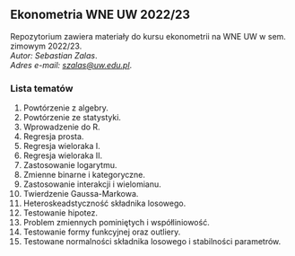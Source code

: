 ## Ekonometria WNE UW 2022/23
Repozytorium zawiera materiały do kursu ekonometrii na WNE UW w sem. zimowym 2022/23.   
*Autor: Sebastian Zalas*.   
*Adres e-mail: szalas@uw.edu.pl*.   

### Lista tematów
1. Powtórzenie z algebry.  
2. Powtórzenie ze statystyki.  
3. Wprowadzenie do R.  
4. Regresja prosta.  
5. Regresja wieloraka I.  
6. Regresja wieloraka II.  
7. Zastosowanie logarytmu.  
8. Zmienne binarne i kategoryczne.  
8. Zastosowanie interakcji i wielomianu.  
9. Twierdzenie Gaussa-Markowa.  
10. Heteroskeadstyczność składnika losowego.  
11. Testowanie hipotez.  
12. Problem zmiennych pominiętych i współliniowość.  
13. Testowanie formy funkcyjnej oraz outliery.  
14. Testowane normalności składnika losowego i stabilności parametrów.  
